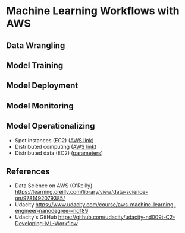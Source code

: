 # Machine Learning Workflows with AWS


## Data Wrangling

## Model Training

## Model Deployment

## Model Monitoring

## Model Operationalizing

- Spot instances (EC2) ([AWS link](https://docs.aws.amazon.com/AWSEC2/latest/UserGuide/using-spot-instances.html))
- Distributed computing ([AWS link](https://docs.aws.amazon.com/sagemaker/latest/dg/distributed-training.html))
- Distributed data (EC2) ([parameters](https://docs.aws.amazon.com/cdk/api/v1/python/aws_cdk.aws_stepfunctions_tasks/S3DataDistributionType.html))


## References

- Data Science on AWS (O'Reilly) https://learning.oreilly.com/library/view/data-science-on/9781492079385/
- Udacity https://www.udacity.com/course/aws-machine-learning-engineer-nanodegree--nd189
- Udacity's GitHub https://github.com/udacity/udacity-nd009t-C2-Developing-ML-Workflow
